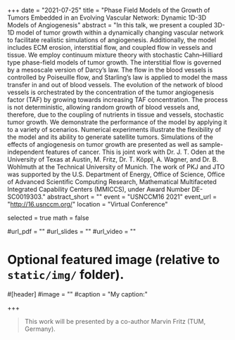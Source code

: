 +++
date = "2021-07-25"
title = "Phase Field Models of the Growth of Tumors Embedded in an Evolving Vascular Network: Dynamic 1D-3D Models of Angiogenesis"
abstract = "In this talk, we present a coupled 3D-1D model of tumor growth within a dynamically changing vascular network to facilitate realistic simulations of angiogenesis. Additionally, the model includes ECM erosion, interstitial flow, and coupled flow in vessels and tissue. We employ continuum mixture theory with stochastic Cahn–Hilliard type phase-field models of tumor growth. The interstitial flow is governed by a mesoscale version of Darcy’s law. The flow in the blood vessels is controlled by Poiseuille flow, and Starling’s law is applied to model the mass transfer in and out of blood vessels. The evolution of the network of blood vessels is orchestrated by the concentration of the tumor angiogenesis factor (TAF) by growing towards increasing TAF concentration. The process is not deterministic, allowing random growth of blood vessels and, therefore, due to the coupling of nutrients in tissue and vessels, stochastic tumor growth. We demonstrate the performance of the model by applying it to a variety of scenarios. Numerical experiments illustrate the flexibility of the model and its ability to generate satellite tumors. Simulations of the effects of angiogenesis on tumor growth are presented as well as sample-independent features of cancer. This is joint work with Dr. J. T. Oden at the University of Texas at Austin, M. Fritz, Dr. T. Köppl, A. Wagner, and Dr. B. Wohlmuth at the Technical University of Munich. The work of PKJ and JTO was supported by the U.S. Department of Energy, Office of Science, Office of Advanced Scientific Computing Research, Mathematical Multifaceted Integrated Capability Centers (MMICCS), under Award Number DE-SC0019303."
abstract_short = ""
event = "USNCCM16 2021"
event_url = "http://16.usnccm.org/"
location = "Virtual Conference"

selected = true
math = false

#url_pdf = ""
#url_slides = ""
#url_video = ""

# Optional featured image (relative to `static/img/` folder).
#[header]
#image = ""
#caption = "My caption:"

+++

> This work will be presented by a co-author Marvin Fritz (TUM, Germany).

